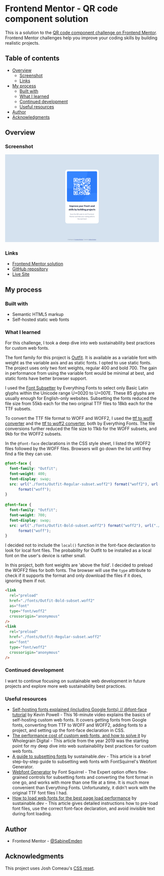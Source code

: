 # Frontend Mentor - QR code component solution

This is a solution to the [QR code component challenge on Frontend Mentor](https://www.frontendmentor.io/challenges/qr-code-component-iux_sIO_H). Frontend Mentor challenges help you improve your coding skills by building realistic projects.

## Table of contents

- [Overview](#overview)
  - [Screenshot](#screenshot)
  - [Links](#links)
- [My process](#my-process)
  - [Built with](#built-with)
  - [What I learned](#what-i-learned)
  - [Continued development](#continued-development)
  - [Useful resources](#useful-resources)
- [Author](#author)
- [Acknowledgments](#acknowledgments)

## Overview

### Screenshot

![screenshot of solution to QR code component challenge](./screenshot.png)

### Links

- [Frontend Mentor solution](https://www.frontendmentor.io/solutions/qr-code-component-with-self-hosted-web-fonts-C8ISRDsyd1)
- [GitHub repository](https://sabineemden.github.io/qr-code-component/)
- [Live Site](https://sabineemden.github.io/qr-code-component/)

## My process

### Built with

- Semantic HTML5 markup
- Self-hosted static web fonts

### What I learned

For this challenge, I took a deep dive into web sustainability best practices for custom web fonts.

The font family for this project is [Outfit](https://fonts.google.com/specimen/Outfit). It is available as a variable font with weight as the variable axis and as static fonts. I opted to use static fonts. The project uses only two font weights, regular 400 and bold 700. The gain in performance from using the variable font would be minimal at best, and static fonts have better browser support.

I used the [Font Subsetter](https://everythingfonts.com/subsetter) by Everything Fonts to select only Basic Latin glyphs within the Unicode range U+0020 to U+007E. These 85 glyphs are usually enough for English-only websites. Subsetting the fonts reduced the file size from 55kb each for the two original TTF files to 18kb each for the TTF subsets.

To convert the TTF file format to WOFF and WOFF2, I used the [ttf to woff converter](https://everythingfonts.com/ttf-to-woff) and the [ttf to woff2 converter](https://everythingfonts.com/ttf-to-woff2), both by Everything Fonts. The file conversions further reduced the file size to 11kb for the WOFF subsets, and 9kb for the WOFF2 subsets.

In the `@font-face` declarations in the CSS style sheet, I listed the WOFF2 files followed by the WOFF files. Browsers will go down the list until they find a file they can use.

```css
@font-face {
  font-family: "Outfit";
  font-weight: 400;
  font-display: swap;
  src: url("./fonts/Outfit-Regular-subset.woff2") format("woff2"), url("./fonts/Outfit-Regular-subset.woff")
      format("woff");
}

@font-face {
  font-family: "Outfit";
  font-weight: 700;
  font-display: swap;
  src: url("./fonts/Outfit-Bold-subset.woff2") format("woff2"), url("./fonts/Outfit-Bold-subset.woff")
      format("woff");
}
```

I decided not to include the `local()` function in the font-face declaration to look for local font files. The probability for Outfit to be installed as a local font on the user's device is rather small.

In this project, both font weights are 'above the fold'. I decided to preload the WOFF2 files for both fonts. The browser will use the `type` attribute to check if it supports the format and only download the files if it does, ignoring them if not.

```html
<link
  rel="preload"
  href="./fonts/Outfit-Bold-subset.woff2"
  as="font"
  type="font/woff2"
  crossorigin="anonymous"
/>
<link
  rel="preload"
  href="./fonts/Outfit-Regular-subset.woff2"
  as="font"
  type="font/woff2"
  crossorigin="anonymous"
/>
```

### Continued development

I want to continue focusing on sustainable web development in future projects and explore more web sustainability best practices.

### Useful resources

- [Self-hosting fonts explained (including Google fonts) // @font-face tutorial](https://www.youtube.com/watch?v=zK-yy6C2Nck) by Kevin Powell - This 16-minute video explains the basics of self-hosting custom web fonts. It covers getting fonts from Google fonts, converting from TTF to WOFF and WOFF2, adding fonts to a project, and setting up the font-face declaration in CSS.
- [The performance cost of custom web fonts, and how to solve it](https://www.wholegraindigital.com/blog/performant-web-fonts/) by Wholegrain Digital - This article from the year 2019 was the starting point for my deep dive into web sustainability best practices for custom web fonts.
- [A guide to subsetting fonts](https://the-sustainable.dev/a-guide-to-subsetting-fonts/) by sustainable.dev - This article is a brief step-by-step guide to subsetting web fonts with FontSquirrel's Webfont Generator.
- [Webfont Generator](https://www.fontsquirrel.com/tools/webfont-generator) by Font Squirrel - The Expert option offers fine-grained controls for subsetting fonts and converting the font format in one go, and works with more than one file at a time. It is much more convenient than Everything Fonts. Unfortunately, it didn't work with the original TTF font files I had.
- [How to load web fonts for the best page load performance](https://the-sustainable.dev/how-to-load-web-fonts-for-the-best-page-load-performance/) by sustainable.dev - This article gives detailed instructions how to pre-load font files, use the correct font-face declaration, and avoid invisible text during font loading.

## Author

- Frontend Mentor - [@SabineEmden](https://www.frontendmentor.io/profile/SabineEmden)

## Acknowledgments

This project uses Josh Comeau's [CSS reset](https://www.joshwcomeau.com/css/custom-css-reset/).
